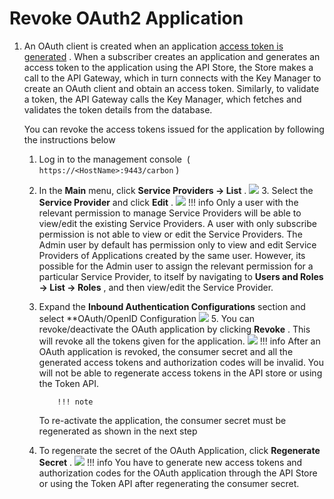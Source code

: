 # Revoke OAuth2 Application

1.  An OAuth client is created when an application [access token is generated](https://docs.wso2.com/display/AM200/Working+with+Access+Tokens) . When a subscriber creates an application and generates an access token to the application using the API Store, the Store makes a call to the API Gateway, which in turn connects with the Key Manager to create an OAuth client and obtain an access token. Similarly, to validate a token, the API Gateway calls the Key Manager, which fetches and validates the token details from the database.

    You can revoke the access tokens issued for the application by following the instructions below

    1.  Log in to the management console  ( `https://<HostName>:9443/carbon` )
    2.  In the **Main** menu, click **Service Providers → List** .
        ![]({{base_path}}/assets/attachments/103333704/103333705.png)    3.  Select the **Service Provider** and click **Edit** .
        ![]({{base_path}}/assets/attachments/103333704/103333707.png)
                !!! info
        Only a user with the relevant permission to manage Service Providers will be able to view/edit the existing Service Providers. A user with only subscribe permission is not able to view or edit the Service Providers. The Admin user by default has permission only to view and edit Service Providers of Applications created by the same user. However, its possible for the Admin user to assign the relevant permission for a particular Service Provider, to itself by navigating to **Users and Roles → List → Roles** , and then view/edit the Service Provider.


    4.  Expand the **Inbound Authentication Configurations** section and select **OAuth/OpenID Configuration
        ![]({{base_path}}/assets/attachments/103333704/103333708.png)    5.  You can revoke/deactivate the OAuth application by clicking **Revoke** . This will revoke all the tokens given for the application.
        ![]({{base_path}}/assets/attachments/103333704/103333709.png)
                !!! info
        After an OAuth application is revoked, the consumer secret and all the generated access tokens and authorization codes will be invalid. You will not be able to regenerate access tokens in the API store or using the Token API.

                !!! note
        To re-activate the application, the consumer secret must be regenerated as shown in the next step


    6.  To regenerate the secret of the OAuth Application, click **Regenerate Secret** .
        ![]({{base_path}}/assets/attachments/103333704/103333710.png)
                !!! info
        You have to generate new access tokens and authorization codes for the OAuth application through the API Store or using the Token API after regenerating the consumer secret.



